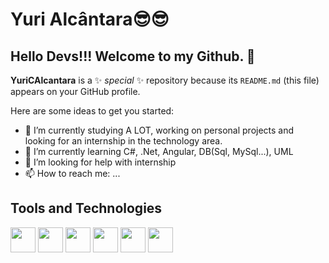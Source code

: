 # Yuri Alcântara😎😎

## Hello Devs!!! Welcome to my Github. 👋

**YuriCAlcantara** is a ✨ _special_ ✨ repository because its `README.md` (this file) appears on your GitHub profile.

Here are some ideas to get you started:

- 🔭 I’m currently studying A LOT, working on personal projects and looking for an internship in the technology area.
- 🌱 I’m currently learning C#, .Net, Angular, DB(Sql, MySql...), UML
- 🤔 I’m looking for help with internship
- 📫 How to reach me: ...

## Tools and Technologies
<img loading="lazy" src="https://cdn.jsdelivr.net/gh/devicons/devicon@latest/icons/angular/angular-original.svg" width="40" height="40" />
<img loading="lazy" src="https://cdn.jsdelivr.net/gh/devicons/devicon@latest/icons/csharp/csharp-original.svg" width="40" height="40" />
<img loading="lazy" src="https://cdn.jsdelivr.net/gh/devicons/devicon@latest/icons/dotnetcore/dotnetcore-original.svg" width="40" height="40"  />
<img loading="lazy" src="https://cdn.jsdelivr.net/gh/devicons/devicon@latest/icons/git/git-original-wordmark.svg" width="40" height="40"  />
<img loading="lazy" src="https://cdn.jsdelivr.net/gh/devicons/devicon@latest/icons/github/github-original-wordmark.svg" width="40" height="40"  />
<img loading="lazy" src="https://cdn.jsdelivr.net/gh/devicons/devicon@latest/icons/mysql/mysql-original-wordmark.svg" width="40" height="40"  />
          
          

